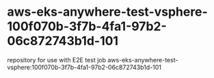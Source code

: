 # aws-eks-anywhere-test-vsphere-100f070b-3f7b-4fa1-97b2-06c872743b1d-101
repository for use with E2E test job aws-eks-anywhere-test-vsphere:100f070b-3f7b-4fa1-97b2-06c872743b1d-101
